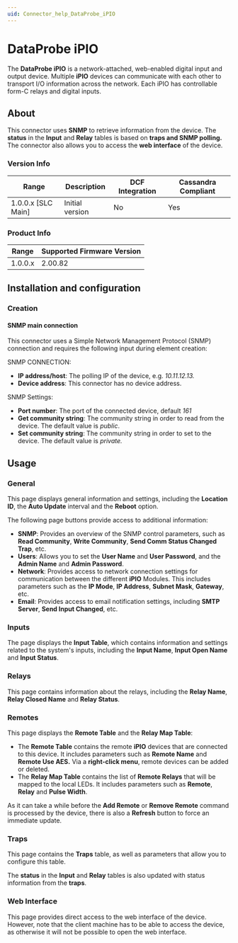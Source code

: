 ```yaml
---
uid: Connector_help_DataProbe_iPIO
---
```


# DataProbe iPIO

The **DataProbe iPIO** is a network-attached, web-enabled digital input and output device. Multiple **iPIO** devices can communicate with each other to transport I/O information across the network. Each iPIO has controllable form-C relays and digital inputs.

## About

This connector uses **SNMP** to retrieve information from the device. The **status** in the **Input** and **Relay** tables is based on **traps and SNMP polling.**
The connector also allows you to access the **web interface** of the device.

### Version Info

| Range | Description | DCF Integration | Cassandra Compliant |
|----------------------|-----------------|---------------------|-------------------------|
| 1.0.0.x \[SLC Main\] | Initial version | No                  | Yes                     |

### Product Info

| Range | Supported Firmware Version |
|------------------|-----------------------------|
| 1.0.0.x          | 2.00.82                     |

## Installation and configuration

### Creation

#### SNMP main connection

This connector uses a Simple Network Management Protocol (SNMP) connection and requires the following input during element creation:

SNMP CONNECTION:

- **IP address/host**: The polling IP of the device, e.g. *10.11.12.13.*
- **Device address**: This connector has no device address.

SNMP Settings:

- **Port number**: The port of the connected device, default *161*
- **Get community string**: The community string in order to read from the device. The default value is *public*.
- **Set community string**: The community string in order to set to the device. The default value is *private.*

## Usage

### General

This page displays general information and settings, including the **Location ID**, the **Auto Update** interval and the **Reboot** option.

The following page buttons provide access to additional information:

- **SNMP**: Provides an overview of the SNMP control parameters, such as **Read Community**, **Write Community**, **Send Comm Status Changed Trap**, etc.
- **Users**: Allows you to set the **User Name** and **User Password**, and the **Admin Name** and **Admin Password**.
- **Network**: Provides access to network connection settings for communication between the different **iPIO** Modules. This includes parameters such as the **IP Mode**, **IP Address**, **Subnet Mask**, **Gateway**, etc.
- **Email**: Provides access to email notification settings, including **SMTP Server**, **Send Input Changed**, etc.

### Inputs

The page displays the **Input Table**, which contains information and settings related to the system's inputs, including the **Input Name**, **Input Open Name** and **Input Status**.

### Relays

This page contains information about the relays, including the **Relay Name**, **Relay Closed Name** and **Relay Status**.

### Remotes

This page displays the **Remote Table** and the **Relay Map Table**:

- The **Remote Table** contains the remote **iPIO** devices that are connected to this device. It includes parameters such as **Remote Name** and **Remote Use AES.** Via a **right-click menu**, remote devices can be added or deleted.
- The **Relay Map Table** contains the list of **Remote Relays** that will be mapped to the local LEDs. It includes parameters such as **Remote**, **Relay** and **Pulse Width**.

As it can take a while before the **Add Remote** or **Remove Remote** command is processed by the device, there is also a **Refresh** button to force an immediate update.

### Traps

This page contains the **Traps** table, as well as parameters that allow you to configure this table.

The **status** in the **Input** and **Relay** tables is also updated with status information from the **traps**.

### Web Interface

This page provides direct access to the web interface of the device. However, note that the client machine has to be able to access the device, as otherwise it will not be possible to open the web interface.
